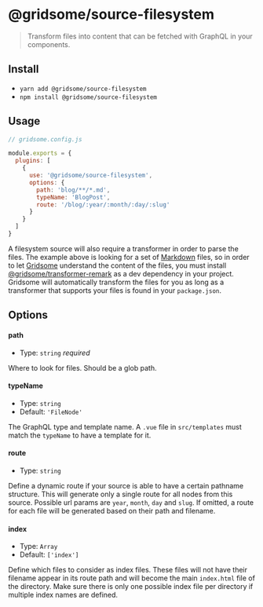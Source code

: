 # @gridsome/source-filesystem

> Transform files into content that can be fetched with GraphQL in your components.

## Install
- `yarn add @gridsome/source-filesystem`
- `npm install @gridsome/source-filesystem`

## Usage

```js
// gridsome.config.js

module.exports = {
  plugins: [
    {
      use: '@gridsome/source-filesystem',
      options: {
        path: 'blog/**/*.md',
        typeName: 'BlogPost',
        route: '/blog/:year/:month/:day/:slug'
      }
    }
  ]
}
```

A filesystem source will also require a transformer in order to parse the files. The example above is looking for a set of [Markdown](https://en.wikipedia.org/wiki/Markdown) files, so in order to let [Gridsome](https://gridsome.org) understand the content of the files, you must install [@gridsome/transformer-remark](https://www.npmjs.com/package/@gridsome/transformer-remark) as a dev dependency in your project. Gridsome will automatically transform the files for you as long as a transformer that supports your files is found in your `package.json`.

## Options

#### path

- Type: `string` *required*

Where to look for files. Should be a glob path.

#### typeName

- Type: `string`
- Default: `'FileNode'`

The GraphQL type and template name. A `.vue` file in `src/templates` must match the `typeName` to have a template for it.

#### route

- Type: `string`

Define a dynamic route if your source is able to have a certain pathname structure. This will generate only a single route for all nodes from this source. Possible url params are `year`, `month`, `day` and `slug`. If omitted, a route for each file will be generated based on their path and filename.

#### index

- Type: `Array`
- Default: `['index']`

Define which files to consider as index files. These files will not have their filename appear in its route path and will become the main `index.html` file of the directory. Make sure there is only one possible index file per directory if multiple index names are defined.
